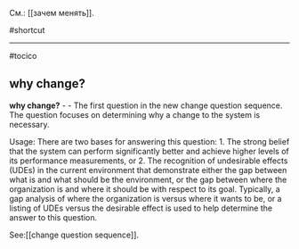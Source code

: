 См.: [[зачем менять]].

#shortcut




<hr/>

#tocico

## why change?

<b>why change?</b> - - The first question in the new change question sequence.  The question focuses on determining why a change to the system is necessary.



Usage: There are two bases for answering this question: 1. The strong belief that the system can perform significantly better and achieve higher levels of its performance measurements, or 2. The recognition of undesirable effects (UDEs) in the current environment that demonstrate either the gap between what is and what should be the environment, or the gap between where the organization is and where it should be with respect to its goal.  Typically, a gap analysis of where the organization is versus where it wants to be, or a listing of UDEs versus the desirable effect is used to help determine the answer to this question.  



See:[[change question sequence]].

